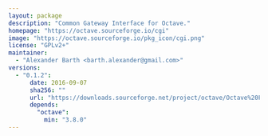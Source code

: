 ```yaml
---
layout: package
description: "Common Gateway Interface for Octave."
homepage: "https://octave.sourceforge.io/cgi"
image: "https://octave.sourceforge.io/pkg_icon/cgi.png"
license: "GPLv2+"
maintainer:
  - "Alexander Barth <barth.alexander@gmail.com>"
versions:
  - "0.1.2":
      date: 2016-09-07
      sha256: ""
      url: "https://downloads.sourceforge.net/project/octave/Octave%20Forge%20Packages/Individual%20Package%20Releases/cgi-0.1.2.tar.gz"
      depends:
        "octave":
          min: "3.8.0"
---
```

